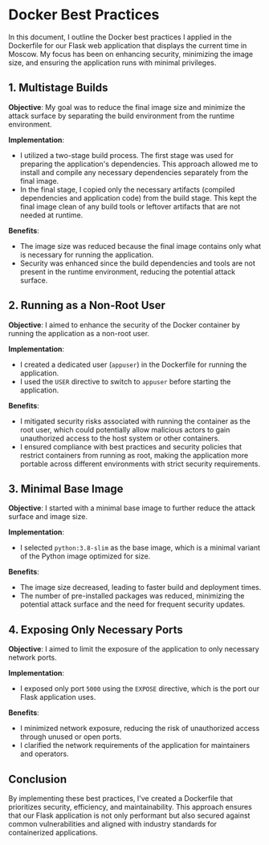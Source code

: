 # Docker Best Practices

In this document, I outline the Docker best practices I applied in the Dockerfile for our Flask web application that displays the current time in Moscow. My focus has been on enhancing security, minimizing the image size, and ensuring the application runs with minimal privileges.

## 1. Multistage Builds

**Objective**: My goal was to reduce the final image size and minimize the attack surface by separating the build environment from the runtime environment.

**Implementation**:
- I utilized a two-stage build process. The first stage was used for preparing the application's dependencies. This approach allowed me to install and compile any necessary dependencies separately from the final image.
- In the final stage, I copied only the necessary artifacts (compiled dependencies and application code) from the build stage. This kept the final image clean of any build tools or leftover artifacts that are not needed at runtime.

**Benefits**:
- The image size was reduced because the final image contains only what is necessary for running the application.
- Security was enhanced since the build dependencies and tools are not present in the runtime environment, reducing the potential attack surface.

## 2. Running as a Non-Root User

**Objective**: I aimed to enhance the security of the Docker container by running the application as a non-root user.

**Implementation**:
- I created a dedicated user (`appuser`) in the Dockerfile for running the application.
- I used the `USER` directive to switch to `appuser` before starting the application.

**Benefits**:
- I mitigated security risks associated with running the container as the root user, which could potentially allow malicious actors to gain unauthorized access to the host system or other containers.
- I ensured compliance with best practices and security policies that restrict containers from running as root, making the application more portable across different environments with strict security requirements.

## 3. Minimal Base Image

**Objective**: I started with a minimal base image to further reduce the attack surface and image size.

**Implementation**:
- I selected `python:3.8-slim` as the base image, which is a minimal variant of the Python image optimized for size.

**Benefits**:
- The image size decreased, leading to faster build and deployment times.
- The number of pre-installed packages was reduced, minimizing the potential attack surface and the need for frequent security updates.

## 4. Exposing Only Necessary Ports

**Objective**: I aimed to limit the exposure of the application to only necessary network ports.

**Implementation**:
- I exposed only port `5000` using the `EXPOSE` directive, which is the port our Flask application uses.

**Benefits**:
- I minimized network exposure, reducing the risk of unauthorized access through unused or open ports.
- I clarified the network requirements of the application for maintainers and operators.

## Conclusion

By implementing these best practices, I've created a Dockerfile that prioritizes security, efficiency, and maintainability. This approach ensures that our Flask application is not only performant but also secured against common vulnerabilities and aligned with industry standards for containerized applications.
